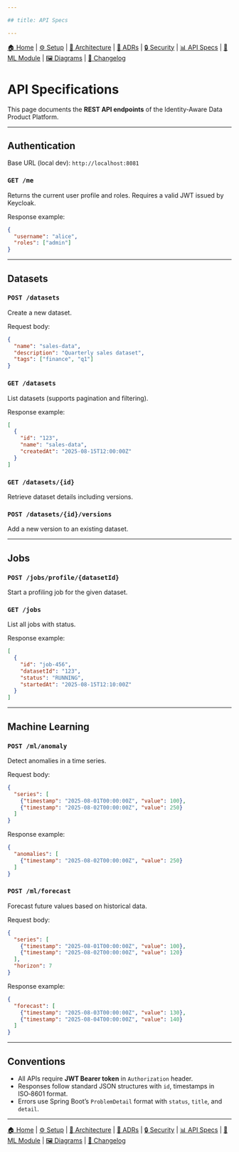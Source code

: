 ```yaml
---

## title: API Specs

---
```


[🏠 Home](index.md) | [⚙ Setup](setup.md) | [📐 Architecture](architecture.md) | [📜 ADRs](ADRs/index.md) | [🔒 Security](security.md) | [📊 API Specs](api-specs.md) | [🤖 ML Module](ml-module.md) | [🖼 Diagrams](diagrams.md) | [📝 Changelog](CHANGELOG.md)

# API Specifications

This page documents the **REST API endpoints** of the Identity‑Aware Data Product Platform.

---

## Authentication

Base URL (local dev): `http://localhost:8081`

### `GET /me`

Returns the current user profile and roles. Requires a valid JWT issued by Keycloak.

Response example:

```json
{
  "username": "alice",
  "roles": ["admin"]
}
```

---

## Datasets

### `POST /datasets`

Create a new dataset.

Request body:

```json
{
  "name": "sales-data",
  "description": "Quarterly sales dataset",
  "tags": ["finance", "q1"]
}
```

### `GET /datasets`

List datasets (supports pagination and filtering).

Response example:

```json
[
  {
    "id": "123",
    "name": "sales-data",
    "createdAt": "2025-08-15T12:00:00Z"
  }
]
```

### `GET /datasets/{id}`

Retrieve dataset details including versions.

### `POST /datasets/{id}/versions`

Add a new version to an existing dataset.

---

## Jobs

### `POST /jobs/profile/{datasetId}`

Start a profiling job for the given dataset.

### `GET /jobs`

List all jobs with status.

Response example:

```json
[
  {
    "id": "job-456",
    "datasetId": "123",
    "status": "RUNNING",
    "startedAt": "2025-08-15T12:10:00Z"
  }
]
```

---

## Machine Learning

### `POST /ml/anomaly`

Detect anomalies in a time series.

Request body:

```json
{
  "series": [
    {"timestamp": "2025-08-01T00:00:00Z", "value": 100},
    {"timestamp": "2025-08-02T00:00:00Z", "value": 250}
  ]
}
```

Response example:

```json
{
  "anomalies": [
    {"timestamp": "2025-08-02T00:00:00Z", "value": 250}
  ]
}
```

### `POST /ml/forecast`

Forecast future values based on historical data.

Request body:

```json
{
  "series": [
    {"timestamp": "2025-08-01T00:00:00Z", "value": 100},
    {"timestamp": "2025-08-02T00:00:00Z", "value": 120}
  ],
  "horizon": 7
}
```

Response example:

```json
{
  "forecast": [
    {"timestamp": "2025-08-03T00:00:00Z", "value": 130},
    {"timestamp": "2025-08-04T00:00:00Z", "value": 140}
  ]
}
```

---

## Conventions

* All APIs require **JWT Bearer token** in `Authorization` header.
* Responses follow standard JSON structures with `id`, timestamps in ISO‑8601 format.
* Errors use Spring Boot’s `ProblemDetail` format with `status`, `title`, and `detail`.

---

[🏠 Home](index.md) | [⚙ Setup](setup.md) | [📐 Architecture](architecture.md) | [📜 ADRs](ADRs/index.md) | [🔒 Security](security.md) | [📊 API Specs](api-specs.md) | [🤖 ML Module](ml-module.md) | [🖼 Diagrams](diagrams.md) | [📝 Changelog](CHANGELOG.md)
